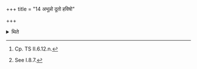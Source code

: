 +++
title = "14 अभून्नो दूतो हविषो"

+++

<details><summary>थिते</summary>

14. With abhūnno dūtaḥ...[^1] having thrown back the burning fire brand[^2] (into the fire), having washed the utensils, he puts them back in pair.  

[^1]: Cp. TS II.6.12.n.  

[^2]: See I.8.7.
</details>
